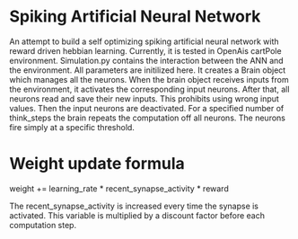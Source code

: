 # Spiking Artificial Neural Network

An attempt to build a self optimizing spiking artificial neural network with reward driven hebbian learning. Currently, it is tested in OpenAis cartPole environment.
Simulation.py contains the interaction between the ANN and the environment. All parameters are initilized here. 
It creates a Brain object which manages all the neurons. When the brain object receives inputs from the environment, it activates the corresponding input neurons. After that, all neurons read and save their new inputs. This prohibits using wrong input values. Then the input neurons are deactivated. For a specified number of think_steps the brain repeats the computation off all neurons.
The neurons fire simply at a specific threshold.

# Weight update formula
weight += learning_rate * recent_synapse_activity * reward

The recent_synapse_activity is increased every time the synapse is activated. This variable is multiplied by a discount factor before each computation step.
